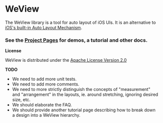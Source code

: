 WeView
=======

The WeView library is a tool for auto layout of iOS UIs. It is an alternative to [iOS's built-in Auto Layout Mechanism](https://developer.apple.com/library/ios/documentation/UserExperience/Conceptual/AutolayoutPG/Articles/Introduction.html).

### See the __[Project Pages](http://charlesmchen.github.io/WeView2/)__ for demos, a tutorial and other docs.

__License__

WeView is distributed under the [Apache License Version 2.0](LICENSE)

__TODO__

* We need to add more unit tests.
* We need to add more comments.
* We need to more strictly distinguish the concepts of "measurement" and "arrangement" in the layouts, ie. around stretching, ignoring desired size, etc.
* We should elaborate the FAQ.
* We should provide another tutorial page describing how to break down a design into a WeView hierarchy.
